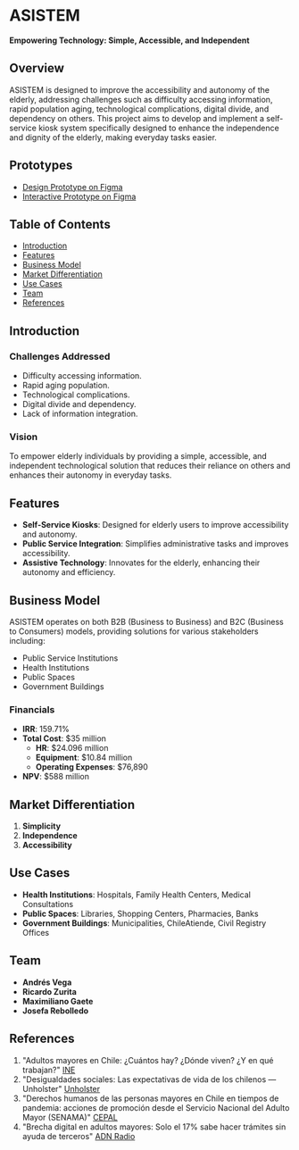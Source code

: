 
# ASISTEM

**Empowering Technology: Simple, Accessible, and Independent**

## Overview

ASISTEM is designed to improve the accessibility and autonomy of the elderly, addressing challenges such as difficulty accessing information, rapid population aging, technological complications, digital divide, and dependency on others. This project aims to develop and implement a self-service kiosk system specifically designed to enhance the independence and dignity of the elderly, making everyday tasks easier.

## Prototypes

- [Design Prototype on Figma](https://www.figma.com/design/lVQLI2nUYwN2Q4AxTlocFl/ASISTEM-PROTOTIPO?node-id=21-469)
- [Interactive Prototype on Figma](https://www.figma.com/proto/lVQLI2nUYwN2Q4AxTlocFl/ASISTEM-PROTOTIPO?node-id=191-1253&t=WOp9FxupXHQuEvf2-1&scaling=scale-down&content-scaling=fixed&page-id=21%3A469&starting-point-node-id=324%3A11918&show-proto-sidebar=1)


## Table of Contents

- [Introduction](#introduction)
- [Features](#features)
- [Business Model](#business-model)
- [Market Differentiation](#market-differentiation)
- [Use Cases](#use-cases)
- [Team](#team)
- [References](#references)

## Introduction

### Challenges Addressed

- Difficulty accessing information.
- Rapid aging population.
- Technological complications.
- Digital divide and dependency.
- Lack of information integration.

### Vision

To empower elderly individuals by providing a simple, accessible, and independent technological solution that reduces their reliance on others and enhances their autonomy in everyday tasks.

## Features

- **Self-Service Kiosks**: Designed for elderly users to improve accessibility and autonomy.
- **Public Service Integration**: Simplifies administrative tasks and improves accessibility.
- **Assistive Technology**: Innovates for the elderly, enhancing their autonomy and efficiency.

## Business Model

ASISTEM operates on both B2B (Business to Business) and B2C (Business to Consumers) models, providing solutions for various stakeholders including:

- Public Service Institutions
- Health Institutions
- Public Spaces
- Government Buildings

### Financials

- **IRR**: 159.71%
- **Total Cost**: $35 million
  - **HR**: $24.096 million
  - **Equipment**: $10.84 million
  - **Operating Expenses**: $76,890
- **NPV**: $588 million

## Market Differentiation

1. **Simplicity**
2. **Independence**
3. **Accessibility**

## Use Cases

- **Health Institutions**: Hospitals, Family Health Centers, Medical Consultations
- **Public Spaces**: Libraries, Shopping Centers, Pharmacies, Banks
- **Government Buildings**: Municipalities, ChileAtiende, Civil Registry Offices

## Team

- **Andrés Vega**
- **Ricardo Zurita**
- **Maximiliano Gaete**
- **Josefa Rebolledo**

## References

1. "Adultos mayores en Chile: ¿Cuántos hay? ¿Dónde viven? ¿Y en qué trabajan?" [INE](https://www.ine.gob.cl/estadisticas/sociales/seguridad-publica-y-justicia/seguridad-ciudadana/2020/04/15/adultos-mayores-en-chile-cuántos-hay-dónde-viven-y-en-qué-trabajan)
2. "Desigualdades sociales: Las expectativas de vida de los chilenos — Unholster" [Unholster](https://www.unholster.com/blog/2019/12/5/desigualdades-sociales-las-expectativas-de-vida-1)
3. "Derechos humanos de las personas mayores en Chile en tiempos de pandemia: acciones de promoción desde el Servicio Nacional del Adulto Mayor (SENAMA)" [CEPAL](https://www.cepal.org/es/enfoques/derechos-humanos-personas-mayores-chile-tiempos-pandemia-acciones-promocion-servicio)
4. "Brecha digital en adultos mayores: Solo el 17% sabe hacer trámites sin ayuda de terceros" [ADN Radio](https://www.adnradio.cl/tecnologia-y-videojuegos/2023/05/18/brecha-digital-en-adultos-mayores-los-desafios-de-este-problema-en-chile.html)


